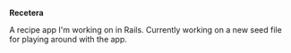 **Recetera**

A recipe app I'm working on in Rails.  Currently working on a new seed file for playing around with the app.
